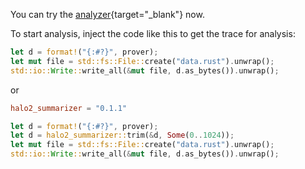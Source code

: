You can try the [analyzer](/play/index.html#/analyzer/halo2){target="_blank"} now.

To start analysis, inject the code like this to get the trace for analysis:

```rust
let d = format!("{:#?}", prover);
let mut file = std::fs::File::create("data.rust").unwrap();
std::io::Write::write_all(&mut file, d.as_bytes()).unwrap();
```

or

```toml
halo2_summarizer = "0.1.1"
```

```rust
let d = format!("{:#?}", prover);
let d = halo2_summarizer::trim(&d, Some(0..1024));
let mut file = std::fs::File::create("data.rust").unwrap();
std::io::Write::write_all(&mut file, d.as_bytes()).unwrap();
```
